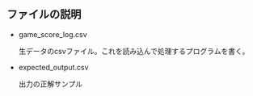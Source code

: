 ## ファイルの説明

- game_score_log.csv

  生データのcsvファイル。これを読み込んで処理するプログラムを書く。

- expected_output.csv

  出力の正解サンプル

